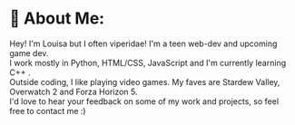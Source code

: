 # 💌 About Me:
Hey! I'm Louisa but I often viperidae! I'm a teen web-dev and upcoming game dev.<br>
I work mostly in Python, HTML/CSS, JavaScript and I'm currently learning C++ .<br>
Outside coding, I like playing video games. My faves are Stardew Valley, Overwatch 2 and Forza Horizon 5.<br>
I'd love to hear your feedback on some of my work and projects, so feel free to contact me :)
